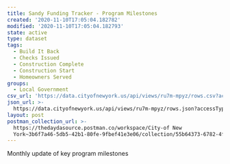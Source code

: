 ```yaml
---
title: Sandy Funding Tracker - Program Milestones
created: '2020-11-10T17:05:04.182782'
modified: '2020-11-10T17:05:04.182793'
state: active
type: dataset
tags:
  - Build It Back
  - Checks Issued
  - Construction Complete
  - Construction Start
  - Homeowners Served
groups:
  - Local Government
csv_url: 'https://data.cityofnewyork.us/api/views/ru7m-mpyz/rows.csv?accessType=DOWNLOAD'
json_url: >-
  https://data.cityofnewyork.us/api/views/ru7m-mpyz/rows.json?accessType=DOWNLOAD
layout: post
postman_collection_url: >-
  https://thedaydasource.postman.co/workspace/City-of New
  York~3b6f7a46-5db5-42b1-80fe-9fbef41e3e06/collection/55b64373-6782-4f5c-83a5-9937f7690f59
---
```

Monthly update of key program milestones
